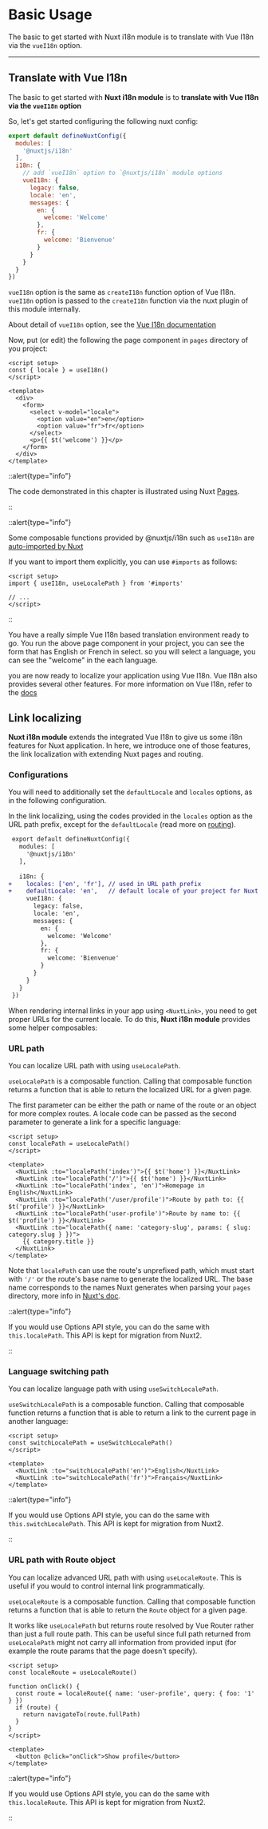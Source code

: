 # Basic Usage

The basic to get started with Nuxt i18n module is to translate with Vue I18n via the `vueI18n` option.

---

## Translate with Vue I18n

The basic to get started with **Nuxt i18n module** is to **translate with Vue I18n via the `vueI18n` option**

So, let's get started configuring the following nuxt config:

```js {}[nuxt.config.js]
export default defineNuxtConfig({
  modules: [
    '@nuxtjs/i18n'
  ],
  i18n: {
    // add `vueI18n` option to `@nuxtjs/i18n` module options
    vueI18n: {
      legacy: false,
      locale: 'en',
      messages: {
        en: {
          welcome: 'Welcome'
        },
        fr: {
          welcome: 'Bienvenue'
        }
      }
    }
  }
})
```

`vueI18n` option is the same as `createI18n` function option of Vue I18n. `vueI18n` option is passed to the `createI18n` function via the nuxt plugin of this module internally.

About detail of `vueI18n` option, see the [Vue I18n documentation](https://vue-i18n.intlify.dev/api/general.html#createi18n)

Now, put (or edit) the following the page component in `pages` directory of you project:

```vue {}[pages/index.vue]
<script setup>
const { locale } = useI18n()
</script>

<template>
  <div>
    <form>
      <select v-model="locale">
        <option value="en">en</option>
        <option value="fr">fr</option>
      </select>
      <p>{{ $t('welcome') }}</p>
    </form>
  </div>
</template>
```

::alert{type="info"}

The code demonstrated in this chapter is illustrated using Nuxt [Pages](https://nuxt.com/docs/guide/directory-structure/pages). 

::

::alert{type="info"}

Some composable functions provided by @nuxtjs/i18n such as `useI18n` are [auto-imported by Nuxt](https://nuxt.com/docs/guide/concepts/auto-imports#auto-imports)

If you want to import them explicitly, you can use `#imports` as follows:


```vue
<script setup>
import { useI18n, useLocalePath } from '#imports'

// ...
</script>
```

::

You have a really simple Vue I18n based translation environment ready to go. You run the above page component in your project, you can see the form that has English or French in select. so you will select a language, you can see the "welcome" in the each language.

you are now ready to localize your application using Vue I18n. Vue I18n also provides several other features.
For more information on Vue I18n, refer to the [docs](https://vue-i18n.intlify.dev/)


## Link localizing

**Nuxt i18n module** extends the integrated Vue I18n to give us some i18n features for Nuxt application. In here, we introduce one of those features, the link localization with extending Nuxt pages and routing.

### Configurations

You will need to additionally set the `defaultLocale` and `locales` options, as in the following configuration.

In the link localizing, using the codes provided in the `locales` option as the URL path prefix, except for the `defaultLocale` (read more on [routing](/guide/routing-strategies)).


```diff {}[nuxt.config.js]
 export default defineNuxtConfig({
   modules: [
     '@nuxtjs/i18n'
   ],
 
   i18n: {
+    locales: ['en', 'fr'], // used in URL path prefix
+    defaultLocale: 'en',   // default locale of your project for Nuxt pages and routings
     vueI18n: {
       legacy: false,
       locale: 'en',
       messages: {
         en: {
           welcome: 'Welcome'
         },
         fr: {
           welcome: 'Bienvenue'
         }
       }
     }
   }
 })
```

When rendering internal links in your app using `<NuxtLink>`, you need to get proper URLs for the current locale. To do this, **Nuxt i18n module** provides some helper composables:

### URL path

You can localize URL path with using `useLocalePath`.

`useLocalePath` is a composable function. Calling that composable function returns a function that is able to return the localized URL for a given page.

The first parameter can be either the path or name of the route or an object for more complex routes. A locale code can be passed as the second parameter to generate a link for a specific language:

```vue
<script setup>
const localePath = useLocalePath()
</script>

<template>
  <NuxtLink :to="localePath('index')">{{ $t('home') }}</NuxtLink>
  <NuxtLink :to="localePath('/')">{{ $t('home') }}</NuxtLink>
  <NuxtLink :to="localePath('index', 'en')">Homepage in English</NuxtLink>
  <NuxtLink :to="localePath('/user/profile')">Route by path to: {{ $t('profile') }}</NuxtLink>
  <NuxtLink :to="localePath('user-profile')">Route by name to: {{ $t('profile') }}</NuxtLink>
  <NuxtLink :to="localePath({ name: 'category-slug', params: { slug: category.slug } })">
    {{ category.title }}
  </NuxtLink>
</template>
```

Note that `localePath` can use the route's unprefixed path, which must start with `'/'` or the route's base name to generate the localized URL. The base name corresponds to the names Nuxt generates when parsing your `pages` directory, more info in [Nuxt's doc](https://nuxt.com/docs/guide/directory-structure/pages).

::alert{type="info"}

If you would use Options API style, you can do the same with `this.localePath`. This API is kept for migration from Nuxt2.

::

### Language switching path

You can localize language path with using `useSwitchLocalePath`.

`useSwitchLocalePath` is a composable function. Calling that composable function returns a function that is able to return a link to the current page in another language:

```vue
<script setup>
const switchLocalePath = useSwitchLocalePath()
</script>

<template>
  <NuxtLink :to="switchLocalePath('en')">English</NuxtLink>
  <NuxtLink :to="switchLocalePath('fr')">Français</NuxtLink>
</template>
```

::alert{type="info"}

If you would use Options API style, you can do the same with `this.switchLocalePath`. This API is kept for migration from Nuxt2.

::

### URL path with Route object

You can localize advanced URL path with using `useLocaleRoute`. This is useful if you would to control internal link programmatically.

`useLocaleRoute` is a composable function. Calling that composable function returns a function that is able to return the `Route` object for a given page.

It works like `useLocalePath` but returns route resolved by Vue Router rather than just a full route path. This can be useful since full path returned from `useLocalePath` might not carry all information from provided input (for example the route params that the page doesn't specify).

```vue
<script setup>
const localeRoute = useLocaleRoute()

function onClick() {
  const route = localeRoute({ name: 'user-profile', query: { foo: '1' } })
  if (route) {
    return navigateTo(route.fullPath)
  }
}
</script>

<template>
  <button @click="onClick">Show profile</button>
</template>
```

::alert{type="info"}

If you would use Options API style, you can do the same with `this.localeRoute`. This API is kept for migration from Nuxt2.

::
